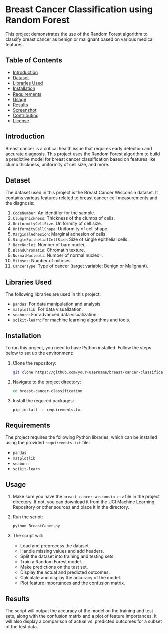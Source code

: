 # Breast Cancer Classification using Random Forest

This project demonstrates the use of the Random Forest algorithm to classify breast cancer as benign or malignant based on various medical features.

## Table of Contents

- [Introduction](#introduction)
- [Dataset](#dataset)
- [Libraries Used](#libraries-used)
- [Installation](#installation)
- [Requirements](#requirements)
- [Usage](#usage)
- [Results](#results)
- [Screenshot](#screenshot)
- [Contributing](#contributing)
- [License](#license)

## Introduction

Breast cancer is a critical health issue that requires early detection and accurate diagnosis. This project uses the Random Forest algorithm to build a predictive model for breast cancer classification based on features like clump thickness, uniformity of cell size, and more.

## Dataset

The dataset used in this project is the Breast Cancer Wisconsin dataset. It contains various features related to breast cancer cell measurements and the diagnosis:

1. `CodeNumber`: An identifier for the sample.
2. `ClumpThickness`: Thickness of the clumps of cells.
3. `UniformityCellSize`: Uniformity of cell size.
4. `UniformityCellShape`: Uniformity of cell shape.
5. `MarginalAdhesion`: Marginal adhesion of cells.
6. `SingleEpithelialCellSize`: Size of single epithelial cells.
7. `BareNuclei`: Number of bare nuclei.
8. `BlandChromatin`: Chromatin texture.
9. `NormalNucleoli`: Number of normal nucleoli.
10. `Mitoses`: Number of mitoses.
11. `CancerType`: Type of cancer (target variable: Benign or Malignant).

## Libraries Used

The following libraries are used in this project:

- `pandas`: For data manipulation and analysis.
- `matplotlib`: For data visualization.
- `seaborn`: For advanced data visualization.
- `scikit-learn`: For machine learning algorithms and tools.

## Installation

To run this project, you need to have Python installed. Follow the steps below to set up the environment:

1. Clone the repository:
    ```bash
    git clone https://github.com/your-username/breast-cancer-classification.git
    ```

2. Navigate to the project directory:
    ```bash
    cd breast-cancer-classification
    ```

3. Install the required packages:
    ```bash
    pip install -r requirements.txt
    ```

## Requirements

The project requires the following Python libraries, which can be installed using the provided `requirements.txt` file:

- `pandas`
- `matplotlib`
- `seaborn`
- `scikit-learn`

## Usage

1. Make sure you have the `breast-cancer-wisconsin.csv` file in the project directory. If not, you can download it from the UCI Machine Learning Repository or other sources and place it in the directory.

2. Run the script:
    ```bash
    python BreastCaner.py
    ```

3. The script will:
    - Load and preprocess the dataset.
    - Handle missing values and add headers.
    - Split the dataset into training and testing sets.
    - Train a Random Forest model.
    - Make predictions on the test set.
    - Display the actual and predicted outcomes.
    - Calculate and display the accuracy of the model.
    - Plot feature importances and the confusion matrix.

## Results

The script will output the accuracy of the model on the training and test sets, along with the confusion matrix and a plot of feature importances. It will also display a comparison of actual vs. predicted outcomes for a subset of the test data.

